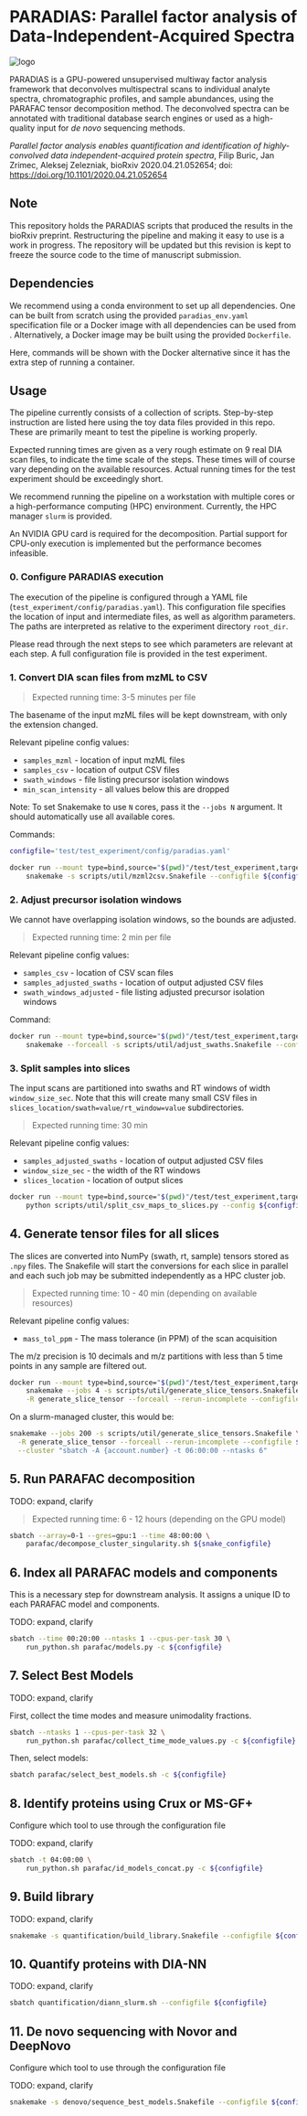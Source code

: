 # PARADIAS: Parallel factor analysis of Data-Independent-Acquired Spectra

![logo](paradias_logo.png)

PARADIAS is a GPU-powered unsupervised multiway factor analysis framework that deconvolves multispectral scans to individual analyte spectra, chromatographic profiles, and sample abundances, using the PARAFAC tensor decomposition method. The deconvolved spectra can be annotated with traditional database search engines or used as a high-quality input for *de novo* sequencing methods.

*Parallel factor analysis enables quantification and identification of highly-convolved data independent-acquired protein spectra*, Filip Buric, Jan Zrimec, Aleksej Zelezniak, bioRxiv 2020.04.21.052654; doi: https://doi.org/10.1101/2020.04.21.052654

## Note

This repository holds the PARADIAS scripts that produced the results in the bioRxiv preprint. Restructuring the pipeline and making it easy to use is a work in progress. The repository will be updated but this revision is kept to freeze the source code to the time of manuscript submission.

## Dependencies

We recommend using a conda environment to set up all dependencies.
One can be built from scratch using the provided `paradias_env.yaml` specification file
or a Docker image with all dependencies can be used from <TODO>. 
Alternatively, a Docker image may be built using the provided `Dockerfile`.

Here, commands will be shown with the Docker alternative since it has the extra step of running a container.

## Usage

The pipeline currently consists of a collection of scripts.
Step-by-step instruction are listed here using the toy data files provided in this repo. 
These are primarily meant to test the pipeline is working properly.

Expected running times are given as a very rough estimate on 9 real DIA scan files,
to indicate the time scale of the steps.
These times will of course vary depending on the available resources.
Actual running times for the test experiment should be exceedingly short.

We recommend running the pipeline on a workstation with multiple cores or 
a high-performance computing (HPC) environment. Currently, the HPC manager `slurm` is provided.

An NVIDIA GPU card is required for the decomposition.
Partial support for CPU-only execution is implemented but the performance becomes infeasible.

### 0. Configure PARADIAS execution

The execution of the pipeline is configured through a YAML file
(`test_experiment/config/paradias.yaml`). 
This configuration file specifies the location of input and intermediate files,
as well as algorithm parameters. The paths are interpreted as relative to the 
experiment directory `root_dir`.

Please read through the next steps to see which parameters are relevant at each step.
A full configuration file is provided in the test experiment.

### 1. Convert DIA scan files from mzML to CSV

> Expected running time: 3-5 minutes per file

The basename of the input mzML files will be kept downstream, with only the extension changed.

Relevant pipeline config values:

* `samples_mzml` - location of input mzML files
* `samples_csv` - location of output CSV files
* `swath_windows` - file listing precursor isolation windows 
* `min_scan_intensity` - all values below this are dropped

Note: To set Snakemake to use `N` cores, pass it the `--jobs N` argument.
It should automatically use all available cores. 

Commands:

```bash
configfile='test/test_experiment/config/paradias.yaml'

docker run --mount type=bind,source="$(pwd)"/test/test_experiment,target=/app/test/test_experiment paradias:test \
    snakemake -s scripts/util/mzml2csv.Snakefile --configfile ${configfile}
```

### 2. Adjust precursor isolation windows

We cannot have overlapping isolation windows, so the bounds are adjusted.

> Expected running time: 2 min per file

Relevant pipeline config values:

* `samples_csv` - location of CSV scan files
* `samples_adjusted_swaths` - location of output adjusted CSV files
* `swath_windows_adjusted` - file listing adjusted precursor isolation windows

Command:

```bash
docker run --mount type=bind,source="$(pwd)"/test/test_experiment,target=/app/test/test_experiment paradias:test \
    snakemake --forceall -s scripts/util/adjust_swaths.Snakefile --configfile  ${configfile}
```

### 3. Split samples into slices

The input scans are partitioned into swaths and RT windows of width `window_size_sec`.
Note that this will create many small CSV files in `slices_location/swath=value/rt_window=value` subdirectories. 

> Expected running time: 30 min

Relevant pipeline config values:

* `samples_adjusted_swaths` - location of output adjusted CSV files
* `window_size_sec` - the width of the RT windows
* `slices_location` - location of output slices

```bash
docker run --mount type=bind,source="$(pwd)"/test/test_experiment,target=/app/test/test_experiment paradias:test \
    python scripts/util/split_csv_maps_to_slices.py --config ${configfile}
```

## 4. Generate tensor files for all slices

The slices are converted into NumPy (swath, rt, sample) tensors stored as `.npy` files. 
The Snakefile will start the conversions for each slice in parallel and each such job may
be submitted independently as a HPC cluster job.

> Expected running time: 10 - 40 min (depending on available resources)

Relevant pipeline config values:

* `mass_tol_ppm` - The mass tolerance (in PPM) of the scan acquisition

The m/z precision is 10 decimals and 
m/z partitions with less than 5 time points in any sample are filtered out.

```bash
docker run --mount type=bind,source="$(pwd)"/test/test_experiment,target=/app/test/test_experiment paradias:test \
    snakemake --jobs 4 -s scripts/util/generate_slice_tensors.Snakefile \
    -R generate_slice_tensor --forceall --rerun-incomplete --configfile ${configfile} 
```

On a slurm-managed cluster, this would be:

```bash
snakemake --jobs 200 -s scripts/util/generate_slice_tensors.Snakefile \
  -R generate_slice_tensor --forceall --rerun-incomplete --configfile ${configfile} \
  --cluster "sbatch -A {account.number} -t 06:00:00 --ntasks 6"
```

## 5. Run PARAFAC decomposition

TODO: expand, clarify

> Expected running time: 6 - 12 hours (depending on the GPU model)

```bash
sbatch --array=0-1 --gres=gpu:1 --time 48:00:00 \
    parafac/decompose_cluster_singularity.sh ${snake_configfile}
```

## 6. Index all PARAFAC models and components

This is a necessary step for downstream analysis. It assigns a unique ID to each
PARAFAC model and components.

TODO: expand, clarify

```bash
sbatch --time 00:20:00 --ntasks 1 --cpus-per-task 30 \
    run_python.sh parafac/models.py -c ${configfile}
```

## 7. Select Best Models

TODO: expand, clarify

First, collect the time modes and measure unimodality fractions.

```bash
sbatch --ntasks 1 --cpus-per-task 32 \
    run_python.sh parafac/collect_time_mode_values.py -c ${configfile}
```

Then, select models:

```bash
sbatch parafac/select_best_models.sh -c ${configfile}
```

## 8. Identify proteins using Crux or MS-GF+

Configure which tool to use through the configuration file

TODO: expand, clarify

```bash
sbatch -t 04:00:00 \
    run_python.sh parafac/id_models_concat.py -c ${configfile}
```

## 9. Build library

TODO: expand, clarify

```bash
snakemake -s quantification/build_library.Snakefile --configfile ${configfile}
```

## 10. Quantify proteins with DIA-NN

TODO: expand, clarify

```bash
sbatch quantification/diann_slurm.sh --configfile ${configfile}
```

## 11. De novo sequencing with Novor and DeepNovo

Configure which tool to use through the configuration file

TODO: expand, clarify

```bash
snakemake -s denovo/sequence_best_models.Snakefile --configfile ${configfile}
```
